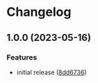 # Changelog

## 1.0.0 (2023-05-16)


### Features

* initial release ([8dd6736](https://github.com/jkerola/downloads-organizer/commit/8dd6736bd2c10a9d31efbde32dc578326ffc4216))
